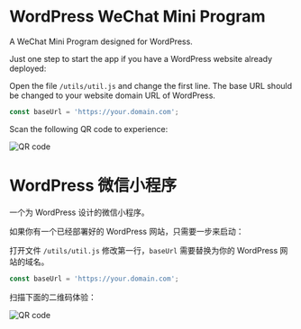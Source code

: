 # WordPress WeChat Mini Program 
A WeChat Mini Program designed for WordPress.

Just one step to start the app if you have a WordPress website already deployed:

Open the file `/utils/util.js` and change the first line. The base URL should be changed to your website domain URL of WordPress.

```Javascript
const baseUrl = 'https://your.domain.com';
```

Scan the following QR code to experience:

![QR code](https://blog.qanmi.com/wp-content/uploads/2022/01/wechat_qrcode.png)

# WordPress 微信小程序 
一个为 WordPress 设计的微信小程序。

如果你有一个已经部署好的 WordPress 网站，只需要一步来启动：

打开文件 `/utils/util.js` 修改第一行，`baseUrl` 需要替换为你的 WordPress 网站的域名。

```Javascript
const baseUrl = 'https://your.domain.com';
```

扫描下面的二维码体验：

![QR code](https://blog.qanmi.com/wp-content/uploads/2022/01/wechat_qrcode.png)
